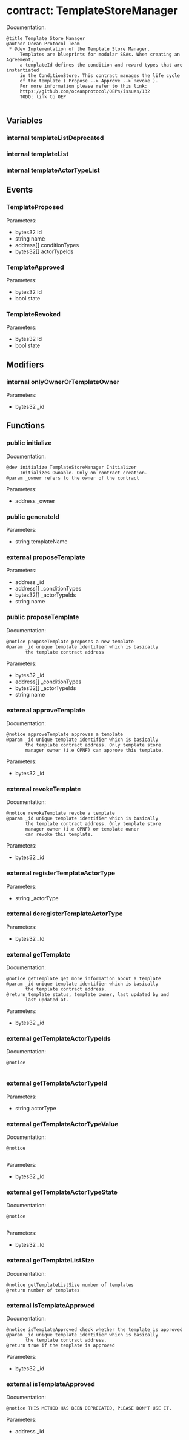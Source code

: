 
# contract: TemplateStoreManager

Documentation:
```
@title Template Store Manager
@author Ocean Protocol Team
 * @dev Implementation of the Template Store Manager.
     Templates are blueprints for modular SEAs. When creating an Agreement, 
     a templateId defines the condition and reward types that are instantiated 
     in the ConditionStore. This contract manages the life cycle 
     of the template ( Propose --> Approve --> Revoke ).
     For more information please refer to this link:
     https://github.com/oceanprotocol/OEPs/issues/132
     TODO: link to OEP
     
```

## Variables

### internal templateListDeprecated

### internal templateList

### internal templateActorTypeList

## Events

###  TemplateProposed
Parameters:
* bytes32 Id
* string name
* address[] conditionTypes
* bytes32[] actorTypeIds

###  TemplateApproved
Parameters:
* bytes32 Id
* bool state

###  TemplateRevoked
Parameters:
* bytes32 Id
* bool state

## Modifiers

### internal onlyOwnerOrTemplateOwner
Parameters:
* bytes32 _id

## Functions

### public initialize

Documentation:

```
@dev initialize TemplateStoreManager Initializer
     Initializes Ownable. Only on contract creation.
@param _owner refers to the owner of the contract
```
Parameters:
* address _owner

### public generateId
Parameters:
* string templateName

### external proposeTemplate
Parameters:
* address _id
* address[] _conditionTypes
* bytes32[] _actorTypeIds
* string name

### public proposeTemplate

Documentation:

```
@notice proposeTemplate proposes a new template
@param _id unique template identifier which is basically
       the template contract address
```
Parameters:
* bytes32 _id
* address[] _conditionTypes
* bytes32[] _actorTypeIds
* string name

### external approveTemplate

Documentation:

```
@notice approveTemplate approves a template
@param _id unique template identifier which is basically
       the template contract address. Only template store
       manager owner (i.e OPNF) can approve this template.
```
Parameters:
* bytes32 _id

### external revokeTemplate

Documentation:

```
@notice revokeTemplate revoke a template
@param _id unique template identifier which is basically
       the template contract address. Only template store
       manager owner (i.e OPNF) or template owner
       can revoke this template.
```
Parameters:
* bytes32 _id

### external registerTemplateActorType
Parameters:
* string _actorType

### external deregisterTemplateActorType
Parameters:
* bytes32 _Id

### external getTemplate

Documentation:

```
@notice getTemplate get more information about a template
@param _id unique template identifier which is basically
       the template contract address.
@return template status, template owner, last updated by and
       last updated at.
```
Parameters:
* bytes32 _id

### external getTemplateActorTypeIds

Documentation:

```
@notice 
     
```

### external getTemplateActorTypeId
Parameters:
* string actorType

### external getTemplateActorTypeValue

Documentation:

```
@notice 
     
```
Parameters:
* bytes32 _Id

### external getTemplateActorTypeState

Documentation:

```
@notice 
     
```
Parameters:
* bytes32 _Id

### external getTemplateListSize

Documentation:

```
@notice getTemplateListSize number of templates
@return number of templates
```

### external isTemplateApproved

Documentation:

```
@notice isTemplateApproved check whether the template is approved
@param _id unique template identifier which is basically
       the template contract address.
@return true if the template is approved
```
Parameters:
* bytes32 _id

### external isTemplateApproved

Documentation:

```
@notice THIS METHOD HAS BEEN DEPRECATED, PLEASE DON'T USE IT.
```
Parameters:
* address _id
